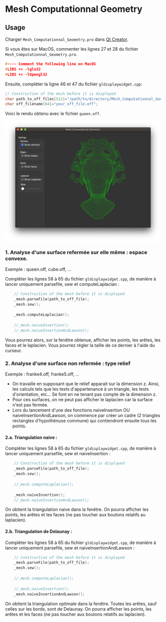 # Mesh Computationnal Geometry

## Usage

Charger ```Mesh_Computationnal_Geometry.pro``` dans [Qt Creator](https://www.qt.io).

Si vous êtes sur MacOS, commenter les lignes 27 et 28 du fichier ```Mesh_Computationnal_Geometry.pro```.

```c++
#---- Comment the following line on MacOS
#LIBS += -lglu32
#LIBS += -lOpengl32
```

Ensuite, compléter la ligne 46 et 47 du fichier ```gldisplaywidget.cpp```:    

```c++
// Construction of the mesh before it is displayed
char path_to_off_files[512]="/path/to/directory/Mesh_Computationnal_Geometry/off_files/";
char off_filename[64]="your_off_file.off";
```


Voici le rendu obtenu avec le fichier ```queen.off```.

![](docs/main_window.png)



### 1. Analyse d'une surface refermée sur elle même : espace convexe.

Exemple : queen.off, cube.off, ...

Compléter les lignes 58 à 65 du fichier ```gldisplaywidget.cpp```, de manière à lancer uniquement parsefile, sew et computeLaplacian :

```c++
    // Construction of the mesh before it is displayed
    _mesh.parseFile(path_to_off_file);
    _mesh.sew();

    _mesh.computeLaplacian();

    //_mesh.naiveInsertion();
    //_mesh.naiveInsertionAndLawson();
```

Vous pourrez alors, sur la fenêtre obtenue, afficher les points, les arêtes, les faces et le laplacien. Vous pourrez régler la taille de ce dernier à l'aide du curseur.


### 2. Analyse d'une surface non refermée : type relief

Exemple : franke4.off, franke5.off, ...

- On travaille en supposant que le relief apparait sur la dimension z. Ainsi, les calculs tels que les tests d'appartenance à un triangle, les tests d'orientation, etc... Se font en ne tenant pas compte de la dimension z.
- Pour ces surfaces, on ne peut pas afficher le laplacien car la surface n'est pas fermée.
- Lors du lancement d'une des fonctions naiveInsertion OU naiveInsertionAndLawson, on commence par créer un cadre (2 triangles rectangles d'hypothénuse commune) qui contiendront ensuite tous les points.

#### 2.a. Triangulation naive :

Compléter les lignes 58 à 65 du fichier ```gldisplaywidget.cpp```, de manière à lancer uniquement parsefile, sew et naiveInsertion :

```c++
    // Construction of the mesh before it is displayed
    _mesh.parseFile(path_to_off_file);
    _mesh.sew();

    //_mesh.computeLaplacian();

    _mesh.naiveInsertion();
    //_mesh.naiveInsertionAndLawson();
```

On obtient la triangulation naive dans la fenêtre. On pourra afficher les points, les arêtes et les faces (ne pas toucher aux boutons relatifs au laplacien).

#### 2.b. Triangulation de Delaunay :

Compléter les lignes 58 à 65 du fichier ```gldisplaywidget.cpp```, de manière à lancer uniquement parsefile, sew et naiveInsertionAndLawson :

```c++
    // Construction of the mesh before it is displayed
    _mesh.parseFile(path_to_off_file);
    _mesh.sew();

    //_mesh.computeLaplacian();

    //_mesh.naiveInsertion();
    _mesh.naiveInsertionAndLawson();
```

On obtient la triangulation optimale dans la fenêtre. Toutes les arêtes, sauf celles sur les bords, sont de Delaunay. On pourra afficher les points, les arêtes et les faces (ne pas toucher aux boutons relatifs au laplacien).
